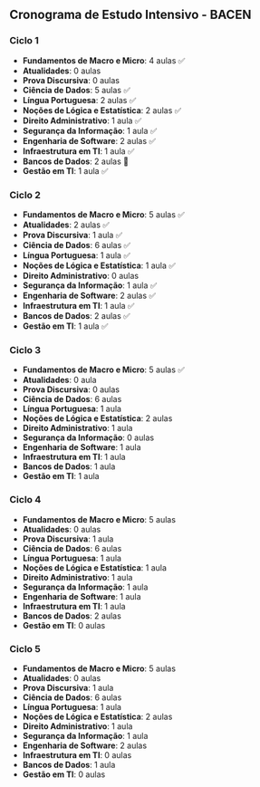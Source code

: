 ## Cronograma de Estudo Intensivo - BACEN

### Ciclo 1

- **Fundamentos de Macro e Micro**: 4 aulas ✅
- **Atualidades**: 0 aulas
- **Prova Discursiva**: 0 aulas
- **Ciência de Dados**: 5 aulas ✅
- **Língua Portuguesa**: 2 aulas ✅
- **Noções de Lógica e Estatística**: 2 aulas ✅
- **Direito Administrativo**: 1 aula ✅
- **Segurança da Informação**: 1 aula ✅
- **Engenharia de Software**: 2 aulas ✅
- **Infraestrutura em TI**: 1 aula ✅
- **Bancos de Dados**: 2 aulas 🦘
- **Gestão em TI**: 1 aula ✅

### Ciclo 2

- **Fundamentos de Macro e Micro**: 5 aulas ✅
- **Atualidades**: 2 aulas ✅
- **Prova Discursiva**: 1 aula ✅
- **Ciência de Dados**: 6 aulas ✅
- **Língua Portuguesa**: 1 aula ✅
- **Noções de Lógica e Estatística**: 1 aula ✅
- **Direito Administrativo**: 0 aulas
- **Segurança da Informação**: 1 aula ✅
- **Engenharia de Software**: 2 aulas ✅
- **Infraestrutura em TI**: 1 aula ✅
- **Bancos de Dados**: 2 aulas ✅
- **Gestão em TI**: 1 aula ✅

### Ciclo 3

- **Fundamentos de Macro e Micro**: 5 aulas ✅
- **Atualidades**: 0 aula
- **Prova Discursiva**: 0 aulas
- **Ciência de Dados**: 6 aulas
- **Língua Portuguesa**: 1 aula
- **Noções de Lógica e Estatística**: 2 aulas
- **Direito Administrativo**: 1 aula
- **Segurança da Informação**: 0 aulas
- **Engenharia de Software**: 1 aula
- **Infraestrutura em TI**: 1 aula
- **Bancos de Dados**: 1 aula
- **Gestão em TI**: 1 aula

### Ciclo 4

- **Fundamentos de Macro e Micro**: 5 aulas
- **Atualidades**: 0 aulas
- **Prova Discursiva**: 1 aula
- **Ciência de Dados**: 6 aulas
- **Língua Portuguesa**: 1 aula
- **Noções de Lógica e Estatística**: 1 aula
- **Direito Administrativo**: 1 aula
- **Segurança da Informação**: 1 aula
- **Engenharia de Software**: 1 aula
- **Infraestrutura em TI**: 1 aula
- **Bancos de Dados**: 2 aulas
- **Gestão em TI**: 0 aulas

### Ciclo 5

- **Fundamentos de Macro e Micro**: 5 aulas
- **Atualidades**: 0 aulas
- **Prova Discursiva**: 1 aula
- **Ciência de Dados**: 6 aulas
- **Língua Portuguesa**: 1 aula
- **Noções de Lógica e Estatística**: 2 aulas
- **Direito Administrativo**: 1 aula
- **Segurança da Informação**: 1 aula
- **Engenharia de Software**: 2 aulas
- **Infraestrutura em TI**: 0 aulas
- **Bancos de Dados**: 1 aula
- **Gestão em TI**: 0 aulas
